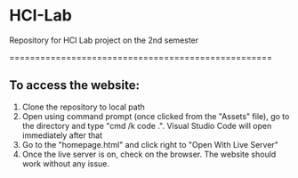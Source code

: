 # HCI-Lab
Repository for HCI Lab project on the 2nd semester

===================================================
## To access the website:
1. Clone the repository to local path
2. Open using command prompt (once clicked from the "Assets" file), go to the directory and type "cmd /k code .". Visual Studio Code will open immediately after that
3. Go to the "homepage.html" and click right to "Open With Live Server"
4. Once the live server is on, check on the browser. The website should work without any issue.
